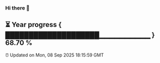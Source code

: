 ### Hi there 👋
⏳ Year progress { ████████████████████▁▁▁▁▁▁▁▁▁▁ } 68.70 %
---
⏰ Updated on Mon, 08 Sep 2025 18:15:59 GMT

